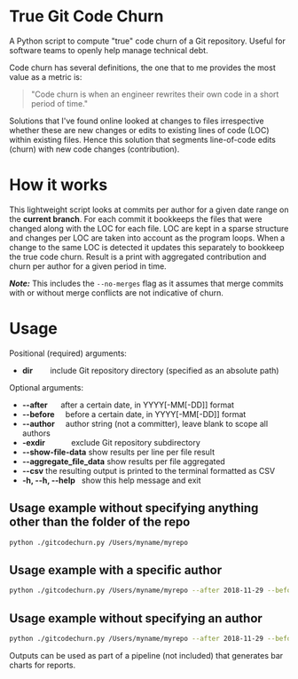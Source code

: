 # True Git Code Churn

A Python script to compute "true" code churn of a Git repository. Useful for software teams to openly help manage technical debt.

Code churn has several definitions, the one that to me provides the most value as a metric is:

> "Code churn is when an engineer rewrites their own code in a short period of time."

Solutions that I've found online looked at changes to files irrespective whether these are new changes or edits to existing lines of code (LOC) within existing files. Hence this solution that segments line-of-code edits (churn) with new code changes (contribution).

# How it works
This lightweight script looks at commits per author for a given date range on the **current branch**. For each commit it bookkeeps the files that were changed along with the LOC for each file. LOC are kept in a sparse structure and changes per LOC are taken into account as the program loops. When a change to the same LOC is detected it updates this separately to bookkeep the true code churn.
Result is a print with aggregated contribution and churn per author for a given period in time.

***Note:*** This includes the `--no-merges` flag as it assumes that merge commits with or without merge conflicts are not indicative of churn.

# Usage
Positional (required) arguments:
- **dir**        include Git repository directory (specified as an absolute path)

Optional arguments:
- **--after**      after a certain date, in YYYY[-MM[-DD]] format
- **--before**     before a certain date, in YYYY[-MM[-DD]] format
- **--author**     author string (not a committer), leave blank to scope all authors
- **-exdir**                exclude Git repository subdirectory
- **--show-file-data**      show results per line per file result
- **--aggregate_file_data** show results per file aggregated
- **--csv**                 the resulting output is printed to the terminal formatted as CSV
- **-h, --h, --help**       show this help message and exit


## Usage example without specifying anything other than the folder of the repo
```bash
python ./gitcodechurn.py /Users/myname/myrepo 
```

## Usage example with a specific author
```bash
python ./gitcodechurn.py /Users/myname/myrepo --after 2018-11-29 --before 2019-03-01 --author "an author"
```

## Usage example without specifying an author
```bash
python ./gitcodechurn.py /Users/myname/myrepo --after 2018-11-29 --before 2019-03-01  -exdir excluded-directory
```

Outputs can be used as part of a pipeline (not included) that generates bar charts for reports.
